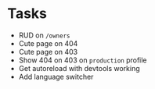 # Tasks
* RUD on `/owners`
* Cute page on 404
* Cute page on 403
* Show 404 on 403 on `production` profile
* Get autoreload with devtools working
* Add language switcher
